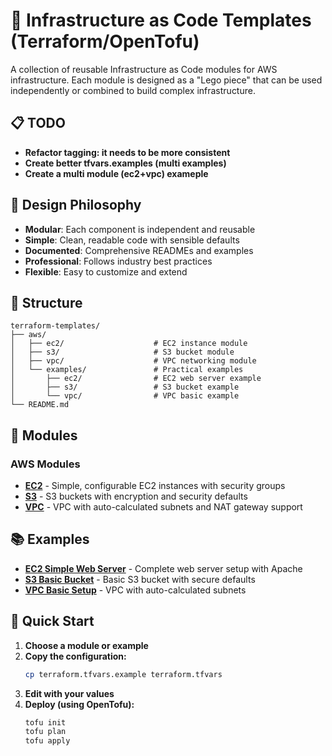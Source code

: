 # 🚀 Infrastructure as Code Templates (Terraform/OpenTofu)

A collection of reusable Infrastructure as Code modules for AWS infrastructure. Each module is designed as a "Lego piece" that can be used independently or combined to build complex infrastructure.

## 📋 TODO

- **Refactor tagging: it needs to be more consistent**
- **Create better tfvars.examples (multi examples)**
- **Create a multi module (ec2+vpc) exameple**

## 🎯 Design Philosophy

- **Modular**: Each component is independent and reusable
- **Simple**: Clean, readable code with sensible defaults
- **Documented**: Comprehensive READMEs and examples
- **Professional**: Follows industry best practices
- **Flexible**: Easy to customize and extend

## 📁 Structure

```
terraform-templates/
├── aws/
│   ├── ec2/                    # EC2 instance module
│   ├── s3/                     # S3 bucket module
│   ├── vpc/                    # VPC networking module
│   └── examples/               # Practical examples
│       ├── ec2/                # EC2 web server example
│       ├── s3/                 # S3 bucket example
│       └── vpc/                # VPC basic example
└── README.md
```

## 🧩 Modules

### AWS Modules
- **[EC2](./aws/ec2/)** - Simple, configurable EC2 instances with security groups
- **[S3](./aws/s3/)** - S3 buckets with encryption and security defaults
- **[VPC](./aws/vpc/)** - VPC with auto-calculated subnets and NAT gateway support

## 📚 Examples

- **[EC2 Simple Web Server](./aws/examples/ec2/)** - Complete web server setup with Apache
- **[S3 Basic Bucket](./aws/examples/s3/)** - Basic S3 bucket with secure defaults
- **[VPC Basic Setup](./aws/examples/vpc/)** - VPC with auto-calculated subnets

## 🚀 Quick Start

1. **Choose a module or example**
2. **Copy the configuration:**
   ```bash
   cp terraform.tfvars.example terraform.tfvars
   ```
3. **Edit with your values**
4. **Deploy (using OpenTofu):**
   ```bash
   tofu init
   tofu plan
   tofu apply
   ```